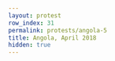 ```yaml
---
layout: protest
row_index: 31
permalink: protests/angola-5
title: Angola, April 2018
hidden: true
---
```

